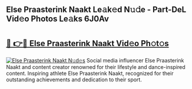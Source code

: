 ## Else Praasterink Naakt Le𝚊k𝚎d N𝚞𝚍e - Part-DeL Vid𝚎o Photos Le𝚊ks 6J0Av

# <h2><a href="http://fb54zz.evod.top/?m=Else+Praasterink+Naakt">🔗 👉🔴 Else Praasterink Naakt Vid𝚎o Ph𝚘t𝚘s</a></h2>

[![Else Praasterink Naakt N𝚞d𝚎s](https://i.imgur.com/8V9OHl7.gif)](http://fb54zz.evod.top/?m=Else+Praasterink+Naakt)
Social media influencer Else Praasterink Naakt and content creator renowned for their lifestyle and dance-inspired content. Inspiring athlete Else Praasterink Naakt, recognized for their outstanding achievements and dedication to their sport. 
